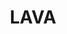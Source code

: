 ---
image:
  featured: 'true'
  path: /assets/images/projects/lava.png
permalink: /engineering/projects/lava/
project_link_name: lava
project_maintainers: ''
project_stats: 'false'
project_url: https://www.linaro.org/initiatives/lava/
title: LAVA
---